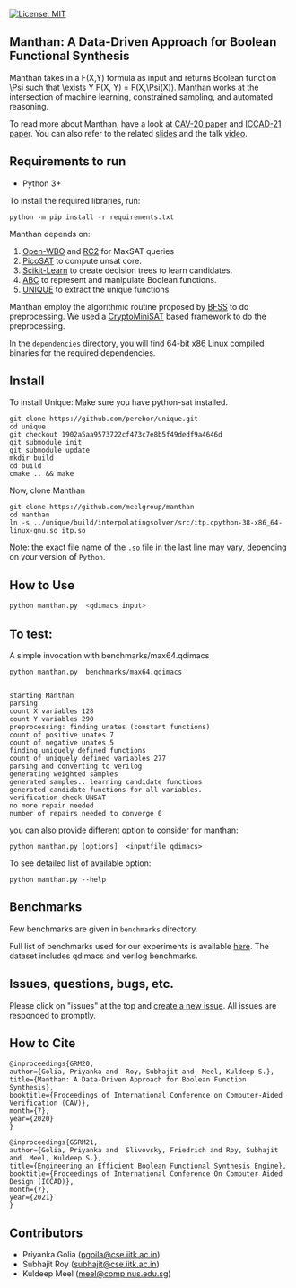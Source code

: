 [![License: MIT](https://img.shields.io/badge/License-MIT-yellow.svg)](https://opensource.org/licenses/MIT)


## Manthan: A Data-Driven Approach for Boolean Functional Synthesis
Manthan takes in a F(X,Y) formula as input and returns Boolean function \Psi such that \exists Y F(X, Y) = F(X,\Psi(X)). Manthan works at the intersection of machine learning, constrained sampling, and automated reasoning. 

To read more about Manthan, have a look at [CAV-20 paper](https://priyanka-golia.github.io/publication/cav20-manthan/cav20-manthan.pdf) and [ICCAD-21 paper](https://arxiv.org/pdf/2108.05717.pdf). You can also refer to the related [slides](https://www.comp.nus.edu.sg/~meel/Slides/manthan.pdf) and the talk [video](https://www.youtube.com/watch?v=dXWWiKfY6cI&t=2s).


## Requirements to run

* Python 3+

To install the required libraries, run:

```
python -m pip install -r requirements.txt
```
Manthan depends on: 
1. [Open-WBO](https://github.com/sbjoshi/Open-WBO-Inc) and [RC2](https://pysathq.github.io/docs/html/api/examples/rc2.html)  for MaxSAT queries
2. [PicoSAT](http://fmv.jku.at/picosat/) to compute unsat core. 
3. [Scikit-Learn](https://scikit-learn.org/stable/modules/tree.html) to create decision trees to learn candidates.  
4. [ABC](https://github.com/berkeley-abc/abc) to represent and manipulate Boolean functions.
5. [UNIQUE](https://github.com/perebor/unique) to extract the unique functions.

Manthan employ the algorithmic routine proposed by [BFSS](https://github.com/Sumith1896/bfss) to do preprocessing. We used a [CryptoMiniSAT](https://github.com/msoos/cryptominisat) based framework to do the preprocessing.

In the `dependencies` directory, you will find 64-bit x86 Linux compiled binaries for the required dependencies.

## Install

To install Unique: Make sure you have python-sat installed.

```
git clone https://github.com/perebor/unique.git
cd unique
git checkout 1902a5aa9573722cf473c7e8b5f49dedf9a4646d
git submodule init
git submodule update
mkdir build
cd build
cmake .. && make

```

Now, clone Manthan

```
git clone https://github.com/meelgroup/manthan
cd manthan
ln -s ../unique/build/interpolatingsolver/src/itp.cpython-38-x86_64-linux-gnu.so itp.so
```

Note: the exact file name of the `.so` file in the last line may vary, depending on your version of `Python`.

## How to Use

```bash
python manthan.py  <qdimacs input> 
```

## To test:

A simple invocation with benchmarks/max64.qdimacs

```
python manthan.py  benchmarks/max64.qdimacs

```

```

starting Manthan
parsing
count X variables 128
count Y variables 290
preprocessing: finding unates (constant functions)
count of positive unates 7
count of negative unates 5
finding uniquely defined functions
count of uniquely defined variables 277
parsing and converting to verilog
generating weighted samples
generated samples.. learning candidate functions
generated candidate functions for all variables.
verification check UNSAT
no more repair needed
number of repairs needed to converge 0
```

you can also provide different option to consider for manthan:

```
python manthan.py [options]  <inputfile qdimacs> 
```
To see detailed list of available option:

```
python manthan.py --help
```


## Benchmarks
Few benchmarks are given in `benchmarks` directory. 

Full list of benchmarks used for our experiments is available [here](https://zenodo.org/record/3892859#.XuTB2XUzZhE). The dataset includes qdimacs and verilog benchmarks. 

## Issues, questions, bugs, etc.
Please click on "issues" at the top and [create a new issue](https://github.com/meelgroup/manthan/issues). All issues are responded to promptly.

## How to Cite
```
@inproceedings{GRM20,
author={Golia, Priyanka and  Roy, Subhajit and  Meel, Kuldeep S.},
title={Manthan: A Data-Driven Approach for Boolean Function Synthesis},
booktitle={Proceedings of International Conference on Computer-Aided Verification (CAV)},
month={7},
year={2020}
}

@inproceedings{GSRM21,
author={Golia, Priyanka and  Slivovsky, Friedrich and Roy, Subhajit and  Meel, Kuldeep S.},
title={Engineering an Efficient Boolean Functional Synthesis Engine},
booktitle={Proceedings of International Conference On Computer Aided Design (ICCAD)},
month={7},
year={2021}
}

```

## Contributors
* Priyanka Golia (pgoila@cse.iitk.ac.in)
* Subhajit Roy (subhajit@cse.iitk.ac.in)
* Kuldeep Meel (meel@comp.nus.edu.sg)


